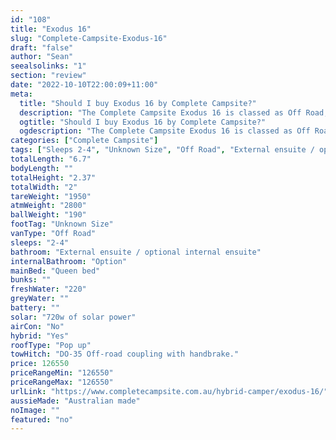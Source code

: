 ```yaml
---
id: "108"
title: "Exodus 16"
slug: "Complete-Campsite-Exodus-16"
draft: "false"
author: "Sean"
seealsolinks: "1"
section: "review"
date: "2022-10-10T22:00:09+11:00"
meta:
  title: "Should I buy Exodus 16 by Complete Campsite?"
  description: "The Complete Campsite Exodus 16 is classed as Off Road, and sleeps 2-4 people. It is Australian made and comes in at Unknown Size. It generally has External ensuite / optional internal ensuite."
  ogtitle: "Should I buy Exodus 16 by Complete Campsite?"
  ogdescription: "The Complete Campsite Exodus 16 is classed as Off Road, and sleeps 2-4 people. It is Australian made and comes in at Unknown Size. It generally has External ensuite / optional internal ensuite."
categories: ["Complete Campsite"]
tags: ["Sleeps 2-4", "Unknown Size", "Off Road", "External ensuite / optional internal ensuite", "Pop up", "Over 100k", "Australian made"]
totalLength: "6.7"
bodyLength: ""
totalHeight: "2.37"
totalWidth: "2"
tareWeight: "1950"
atmWeight: "2800"
ballWeight: "190"
footTag: "Unknown Size"
vanType: "Off Road"
sleeps: "2-4"
bathroom: "External ensuite / optional internal ensuite"
internalBathroom: "Option"
mainBed: "Queen bed"
bunks: ""
freshWater: "220"
greyWater: ""
battery: ""
solar: "720w of solar power"
airCon: "No"
hybrid: "Yes"
roofType: "Pop up"
towHitch: "DO-35 Off-road coupling with handbrake."
price: 126550
priceRangeMin: "126550"
priceRangeMax: "126550"
urlLink: "https://www.completecampsite.com.au/hybrid-camper/exodus-16/"
aussieMade: "Australian made"
noImage: ""
featured: "no"
---
```

